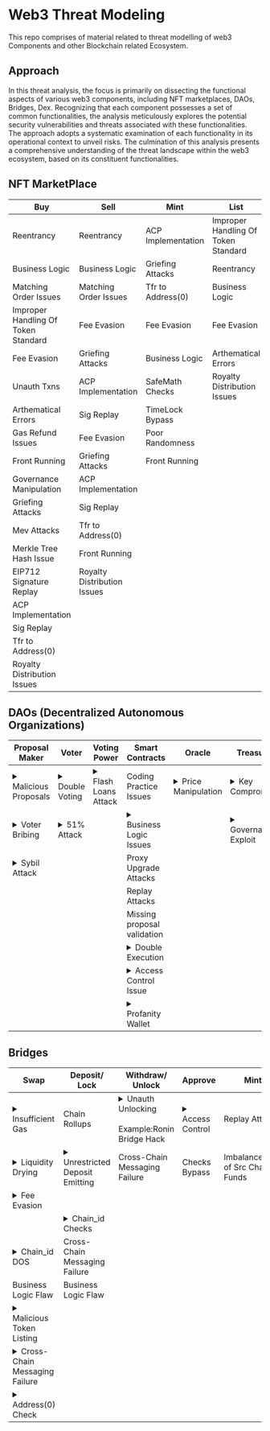 # Web3 Threat Modeling
This repo comprises of material related to threat modelling of web3 Components and other Blockchain related Ecosystem.

## Approach 
In this threat analysis, the focus is primarily on dissecting the functional aspects of various web3 components, including NFT marketplaces, DAOs, Bridges, Dex. Recognizing that each component possesses a set of common functionalities, the analysis meticulously explores the potential security vulnerabilities and threats associated with these functionalities. The approach adopts a systematic examination of each functionality in its operational context to unveil risks. The culmination of this analysis presents a comprehensive understanding of the threat landscape within the web3 ecosystem, based on its constituent functionalities.




## NFT MarketPlace
| Buy                                 | Sell                        | Mint               | List                                | Unlist        |
| ----------------------------------- | --------------------------- | ------------------ | ----------------------------------- | ------------- |
| Reentrancy                          | Reentrancy                  | ACP Implementation | Improper Handling Of Token Standard | Front Running |
| Business Logic                      | Business Logic              | Griefing Attacks   | Reentrancy                          |               |
| Matching Order Issues               | Matching Order Issues       | Tfr to Address(0)  | Business Logic                      |               |
| Improper Handling Of Token Standard | Fee Evasion                 | Fee Evasion        | Fee Evasion                         |               |
| Fee Evasion                         | Griefing Attacks            | Business Logic     | Arthematical Errors                 |               |
| Unauth Txns                         | ACP Implementation          | SafeMath Checks    | Royalty Distribution Issues         |               |
| Arthematical Errors                 | Sig Replay                  | TimeLock Bypass    |                                     |               |
| Gas Refund Issues                   | Fee Evasion                 | Poor Randomness    |                                     |               |
| Front Running                       | Griefing Attacks            | Front Running      |                                     |               |
| Governance Manipulation             | ACP Implementation          |                    |                                     |               |
| Griefing Attacks                    | Sig Replay                  |                    |                                     |               |
| Mev Attacks                         | Tfr to Address(0)           |                    |                                     |               |
| Merkle Tree Hash Issue              | Front Running               |                    |                                     |               |
| EIP712 Signature Replay             | Royalty Distribution Issues |                    |                                     |               |
| ACP Implementation                  |                             |                    |                                     |               |
| Sig Replay                          |                             |                    |                                     |               |
| Tfr to Address(0)                   |                             |                    |                                     |               |
| Royalty Distribution Issues         |                             |                    |                                     ||

## DAOs (Decentralized Autonomous Organizations)
| Proposal Maker      | Voter          | Voting Power       | Smart Contracts             | Oracle             | Treasury          |
| ------------------- | -------------- | ------------------ | --------------------------- | ------------------ | ----------------- | 
| <details><summary>Malicious Proposals</summary>*DAOs beauty is that anyone can submit a proposal. Generally the verification of the proposal lies with the voters and the community. If a Malicious proposal is submiited and not examined and verfied correctly it can have a devastating effects. The classic example to Malicos Proposal Attack is of Tornado Cash in which attacker submitted a malious proposal and gained control over the DAO. Source:https://twitter.com/samczsun/status/1660012956632104960*</details> | <details><summary>Double Voting</summary>*Double Voting refers to the term where an attacker can double vote on a same proposal and affect the outcome of the proposal. This can arise due to the logic flaw in the code of voting code.It is recommended checking the following scenarios:<br><br>vote → transfer → vote again;<br>vote → delegate → vote again;<br>mangle a vote() arguments to add extra voting power;<br>check for reentrancy.*</details>  | <details><summary>Flash Loans Attack</summary>*A Flash Loan Attack is a type of exploit , where an attacker takes advantage of the flash loan feature to manipulate market/protocol conditions. In this type of attack, a malicious actor borrows a large amount of cryptocurrency through a flash loan, uses it to manipulate the market prices of assets, and then repays the loan within the same transaction block. In case of DAOs attacker can use flash loan to gain high amount of voting power and execute proposal in the same block.<br>Example:<br>https://bean.money/blog/beanstalk-governance-exploit<br>https://medium.com/@nvy_0x/the-beanstalk-bean-exploit-b038f4d324ea*</details> | Coding Practice Issues                 | <details><summary>Price Manipulation</summary>*Oracle Price Manipulation refers to an attack where a malicious actor manipulates the data provided by an oracle to exploit a smart contract or DAO. Many DeFi applications and DAOs rely on this data for critical functions, manipulating an oracle can have severe consequences, including the wrongful distribution of funds or the misrepresentation of asset values.<br>An attacker can manipulate oracle to gain tokens at a low price and get high voting power. An attacker can leverage this to vote on proposal in the DAO*</details> | <details><summary>Key Compromise</summary>*A Private Keys Compromise attack in the context of DAOs occurs when an unauthorized entity gains access to the private keys of participants, especially those who hold significant amounts of governance tokens or who have elevated permissions within the DAO. Private keys are crucial for signing transactions and controlling assets on a blockchain. When private keys are compromised, the attacker essentially gains full control over the associated wallet and can manipulate the DAO by making unauthorized transactions, voting on proposals, or even siphoning funds from the DAO.Keys compromise is considered as END GAME!*</details>    | 
| <details><summary>Voter Bribing</summary>*Voter Bribing in DAOs refers to a malicious practice where an entity offers incentives, to members of a Decentralized Autonomous Organization (DAO) in exchange for their voting power or specific voting actions. The intent behind this is usually to manipulate the decision-making process of the DAO to achieve outcomes favorable to the attacker, which may not necessarily be in the best interests of the DAO or its broader community. The likelyhood of this attack depends upon the value to be extracted from the sucessfull exploitation. It should be +ve after the incentives offered to the voters.*</details>       | <details><summary>51% Attack</summary>*In terms of DAO 51% Attack refers to the term in which an attacker gains more the 2/3 of the voting power and affects the outcome of the proposal. An attacker pocessing 51% of the voting power can unilateraly pass the proposal. Flash Loan attacks can be considered a type of 51% Attack.<br>Aragon DAO faced the similar attack but averted it https://blog.aragon.org/aragon-repurposes-dao-to-ensure-treasury-serves-its-mission/*</details>     |                    | <details><summary>Business Logic Issues</summary>*Business Logic Issues in the context of DAOs refer to vulnerabilities that arise due to flaws in the underlying smart contracts' code or design. Unlike other attacks that exploit the blockchain network, this type of attack takes advantage of unintended consequences of how the smart contract is programmed. It can lead to unauthorized actions, such as the manipulation of votes, fund theft, or unintended distribution of tokens.<br>Example:<br>Yam Finance suffered an issue in it rebase() method due to which after every rebase() $500k worth of yCRV will be added to the YAM treasury. If rebase happens as per the issue ,no further governance actions will possible as so many YAM will be held in the reserve that it will be impossible for any proposals.<br>https://medium.com/yam-finance/save-yam-245598d81cec*</details>       |                    | <details><summary>Governance Exploit</summary>*A Governance Takeover attack in the context of DAOs occurs when an entity gains control over a significant portion of the governance tokens, allowing them to unilaterally dictate the decisions and proposals within the DAO. By obtaining a majority or a critical mass of governance tokens, the attacker essentially takes over the governance process, and can then make decisions that benefit themselves at the expense of other participants, such as diverting funds, changing protocols, or making other malicious alterations to the DAO’s operations. Governance Takeover can also be carried out by passing of a malicious proposal proposed by attacker.<br>Example:<br>Takeover of Tornado Cash is a classic example.<br>https://decrypt.co/140932/tornado-cash-governance-attacker-offers-dao-new-lifeline-expensive-lesson*</details> |
| <details><summary>Sybil Attack</summary>*A Sybil Attack in the context of DAOs is when an attacker creates multiple fake identities, or controls a large number of accounts, in order to exert disproportionate influence over the decision-making process. By flooding the network with these identities, the attacker seeks to manipulate voting or consensus mechanisms in the DAO to their advantage, often at the expense of other participants and the overall health of the system.<br>Example of Sybil Attack can be SteemIt vs Justin Sun , where Sun gained control of the steemit network.Justin Sun, the founder of TRON, acquired Steemit Inc., which was one of the major organizations in the Steem ecosystem. With this acquisition, he also obtained a large quantity of pre-mined STEEM tokens, known as the "Steemit stake," which were originally meant for development and not to be used for governance.<br>Sun used these tokens in conjunction with major exchanges (Binance, Huobi, and Poloniex) to vote in new witnesses, effectively taking over the governance of the Steem blockchain. Many in the community viewed this as a hostile takeover, as it centralized control over a network that was intended to be decentralized.<br>In response, a large portion of the community decided to execute a hard fork to create a new blockchain, Hive, which was essentially a copy of the Steem blockchain but without the Steemit stake. This allowed them to continue with a more decentralized governance model.*</details>        |  |                    | Proxy Upgrade Attacks             |                    |                   | 
|                     |                |                    | Replay Attacks              |                    |                   | 
|                     |                |                    | Missing proposal validation |                    |                   | 
|                     |                |                    | <details><summary>Double Execution</summary>*In terms of DAO , Double Execution refers to a Smart Contract issue in which an attacker can execute a reentrancy in the execute/vote method of the DAO in the same Block.<br>A theoretical example can be a DAO with voting functionality and in the voting() or execution() there exist a reentrancy and an attacker can abuse it to cause double voting which will eventually affect the output of the proposal.*</details>            |                    |                   |
|                     |                |                    | <details><summary>Access Control Issue</summary>*Access control issues refer to a type of security vulnerability that occurs when inadequate controls or restrictions exist on who can access and modify certain resources or data within a system. In terms of DAO an attacker can leverage a misconfigured access control to execute higer leverage methods which can have implication depending upon the methods.<br>Example:<b1>DaoMaker was exploited for ~$4m. They left the `init` function unprotected. The attacker re-initialized the contract with malicious data and then called `emergencyExit` to get away with the funds.<br>https://twitter.com/Mudit__Gupta/status/1434059922774237185*</details>|||
|                     |                |                    | <details><summary>Profanity Wallet</summary>*A vulnerability in Profanity Wallets were identified by 1inch via which it was possible to crack the Private keys of Wallets generated via Profanity Generator.<br>Example:<br>Two projects were hacked via profanity issue<br>FriesDao:https://twitter.com/friesdao/status/1585712229067915264<br>Wintermute: https://twitter.com/EvgenyGaevoy/status/1572329148411936770<br>Although Wintermute is not a DAO but the threat is applicable across all type of Blockchain Apps deployed using profanity wallets*</details>|||


## Bridges
| **Swap**                          | **Deposit/ Lock**                 | Withdraw/ Unlock              | Approve        | Mint                             | Burn                  | Verify_Func        | Pause          | Unpause        |
| ----------------------------- | ----------------------------- | ----------------------------- | -------------- | -------------------------------- | --------------------- | ------------------ | -------------- | -------------- |
| <details><summary>Insufficient Gas<summary>              | Chain Rollups                 |  <details><summary>Unauth Unlocking</summary>*Typically, only the trusted off-chain relayer can authorize unlock actions on the destination chain. However, key leakage caused by traditional cyberattacks or improper access control in on-chain/off-chain codes may allow unauthorized attackers to successfully call the unlock function of the router contract and transfer funds.*</details><br>Example:Ronin Bridge Hack              | <details><summary>Access Control</summary>*Access control issues refer to a type of security vulnerability that occurs when inadequate controls or restrictions exist on who can access and modify certain resources or data within a system. In terms of bridges, if an attacker causes the bridge to mint more tokens than intended, there is an access control issue.*</details> | Replay Attacks                   |                       | Sig Replay Attacks | Access Control | Access Control |
| <details><summary>Liquidity Drying</summary>*In liquidity Bridges, Liquidity Drying means that not enough liquidity is available on the destination chain. Hence, if a user attempts to swap a large amount, the swap will not be possible.*</details>             | <details><summary>Unrestricted Deposit Emitting</summary>*This bug happens when a user sends a transaction and funds are locked in the contract. Typically, the router contract should lock the sender's tokens before emitting the deposit event E𝑑𝑒𝑝. The relayer will regard E𝑑𝑒𝑝 as proof of locked tokens and authorize unlocking on the destination chain. However, mishandling complex contract interfaces like using unsafe transfer functions may let attackers bypass the lock procedure and trigger a valid deposit event directly.*</details> | Cross-Chain Messaging Failure | Checks Bypass  | Imbalancement of Src Chain Funds |                       | 51% Attack         |                |                |
| <details><summary>Fee Evasion</summary>*On a swap, a protocol/bridge fee is deducted from the transaction. Due to logical bugs, fee evasion issues can occur.*</details>
|                  | <details><summary>Chain_id Checks</summary>*If the destination chain's ID is not properly checked, it can result in the loss of funds and a DOS attack.*</details>               |                               |                |                                  |                       | Collision attacks  |                |                |
| <details><summary>Chain_id DOS</summary>*If chain IDs are not whitelisted in a smart contract, it may be vulnerable to various types of attacks or errors. A whitelist is a list of approved or allowed values used to specify which chain IDs are allowed to interact with the contract. This could potentially lead to a variety of problems, such as:<br>•Loss of tokens: If the contract attempts to transfer tokens to an unauthorized chain ID, the tokens may be lost or stolen, and the user will not be able to recover them.<br>•Invalid state: If the contract attempts to transfer tokens to an unauthorized chain ID, the contract's internal state may become inconsistent or invalid. For example, if the contract maintains a record of all token transfers, it may record an invalid transfer to an unauthorized chain ID, which could cause the contract to malfunction or become unresponsive.<br>•Denial of service: If an attacker can call the transfer function with an unauthorized chain ID, they may be able to prevent legitimate users from transferring tokens to certain chain IDs. This could potentially cause a denial of service, as users would not be able to transfer tokens to the affected chain IDs.<br>Overall, a smart contract that does not have a whitelist of allowed chain IDs may be vulnerable to various types of attacks or errors. It is important to include a whitelist of allowed chain IDs to ensure that the contract operates correctly and securely.</details>                  | Cross-Chain Messaging Failure |                               |                |                                  |                       | Chain Identifications             |                |
| Business Logic Flaw           | Business Logic Flaw           |                               |                |                                  |                       |                    |                |                |
| <details><summary>Malicious Token Listing</summary>*If a bridge allows users to add assets for swapping on multiple chains, a malicious user can add a malicious pair of tokens and trick users into swapping the amount. The attack vector is the same as adding a malicious token pair on Uniswap.*</details>       |                               |                               |                |                                  |                       |                    |                |                |
| <details><summary>Cross-Chain Messaging Failure</summary>*Cross-Chain Messaging Failure refers to issues in which an event emitted on Chain A is not properly relayed to Chain B, resulting in the failure of the intended feature, e.g., swap or deposit.<br>Example:<br>Spearbit found an issue in the ConnextNxtp Audit, where Connext was using Multichain v6 for cross-chain messaging. Gas fees need to be paid by either the source or destination chain when the anyCall() method of Multichain is called. However, the anyCall() method was being called without considering the fees, resulting in failure every time.*</details> |                               |                               |                |                                  |                       |                    |                |
| <details><summary>Address(0) Check</summary>*In blockchain, anything sent to 0x00 is considered burnt and lost. Checking for address(0) is necessary to prevent the loss of funds and the supply of the token.*</details>             |                               |                               |                |                                  |                       |                    |                |
